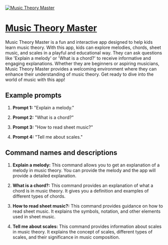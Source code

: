 [![Music Theory Master](https://files.oaiusercontent.com/file-Lwd1cxFdK1H6KmrlOLRTIdt8?se=2123-10-17T02%3A23%3A43Z&sp=r&sv=2021-08-06&sr=b&rscc=max-age%3D31536000%2C%20immutable&rscd=attachment%3B%20filename%3Daed46cca-8260-4e82-944c-435cdcb29182.png&sig=Fmd7RLu2X%2BWU%2BQNlqu5zLskLSJa26H7D8uZPkqr9qxw%3D)](https://chat.openai.com/g/g-3jzNzf958-music-theory-master)

# [Music Theory Master](https://chat.openai.com/g/g-3jzNzf958-music-theory-master)

Music Theory Master is a fun and interactive app designed to help kids learn music theory. With this app, kids can explore melodies, chords, sheet music, and scales in a playful and educational way. They can ask questions like 'Explain a melody' or 'What is a chord?' to receive informative and engaging explanations. Whether they are beginners or aspiring musicians, Music Theory Master provides a welcoming environment where they can enhance their understanding of music theory. Get ready to dive into the world of music with this app!

## Example prompts

1. **Prompt 1:** "Explain a melody."

2. **Prompt 2:** "What is a chord?"

3. **Prompt 3:** "How to read sheet music?"

4. **Prompt 4:** "Tell me about scales."

## Command names and descriptions

1. **Explain a melody:** This command allows you to get an explanation of a melody in music theory. You can provide the melody and the app will provide a detailed explanation.

2. **What is a chord?:** This command provides an explanation of what a chord is in music theory. It gives you a definition and examples of different types of chords.

3. **How to read sheet music?:** This command provides guidance on how to read sheet music. It explains the symbols, notation, and other elements used in sheet music.

4. **Tell me about scales:** This command provides information about scales in music theory. It explains the concept of scales, different types of scales, and their significance in music composition.